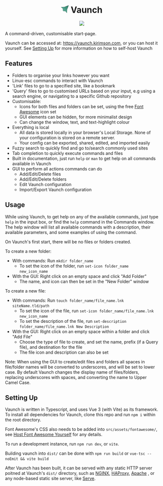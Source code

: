 <h1 align="center"><img src="public/favicon.svg" width="25" height="25"> Vaunch</h1>

<p align="center">
<a href="https://dl.circleci.com/status-badge/redirect/gh/Kirimson/Vaunch/tree/master" ><img src="https://dl.circleci.com/status-badge/img/gh/Kirimson/Vaunch/tree/master.svg?style=svg" ></a>
</p>

A command-driven, customisable start-page.

Vaunch can be accessed at: https://vaunch.kirimson.com, or you can host it yourself. See [Setting Up](#setting-up) for more information on how to self-host Vaunch

## Features

- Folders to organise your links however you want
- Linux-esc commands to interact with Vaunch
- 'Link' files to go to a specified site, like a bookmark
- 'Query' files to go to customised URLs based on your input, e.g using a search engine, or navigating to a specific Github repository
- Customisable:
    - Icons for both files and folders can be set, using the free [Font Awesome](https://fontawesome.com/) icon set
    - GUI elements can be hidden, for more minimalist design 
    - Can change the window, text, and text-highlight colour
- Everything is local
    - All data is stored locally in your browser's Local Storage. None of your configuration is stored on a remote server.
    - Your config can be exported, shared, edited, and imported easily
- Fuzzy search to quickly find and go to/search commonly used sites
- Tab completion to quickly execute commands and files
- Built in documentation, just run `help` or `man` to get help on all commands available in Vaunch
- GUI to perform all actions commands can do
    - Add/Edit/Delete files
    - Add/Edit/Delete folders
    - Edit Vaunch configuration
    - Import/Export Vaunch configuration     

## Usage

While using Vaunch, to get help on any of the available commands, just type `help` in the input box, or find the `help` command in the Commands window. The help window will list all available commands with a description, their available parameters, and some examples of using the command.

On Vaunch's first start, there will be no files or folders created.

To create a new folder:
- With commands: Run `mkdir folder_name`
    - To set the icon of the folder, run `set-icon folder_name new_icon_name`
- With the GUI: Right click on an empty space and click "Add Folder"
    - The name, and icon can then be set in the "New Folder" window

To create a new file:
- With commands: Run `touch folder_name/file_name.lnk siteName.tld/path`
    - To set the icon of the file, run `set-icon folder_name/file_name.lnk new_icon_name`
    - To set the description of the file, run `set-description folder_name/file_name.lnk New Description`
- With the GUI: Right click on an empty space within a folder and click "Add File"
    - Choose the type of file to create, and set the name, prefix (if a Query file), and destination for the file
    - The file icon and description can also be set

Note: When using the GUI to create/edit files and folders all spaces in file/folder names will be converted to underscores, and will be set to lower case.
By default Vaunch changes the display name of files/folders, replacing underscores with spaces, and converting the name to Upper Camel Case.

## Setting Up

Vaunch is written in Typescript, and uses Vue 3 (with Vite) as its framework. To install all dependencies for Vaunch, clone this repo and run `npm i` within the root directory.

Font Awesome's CSS also needs to be added into `src/assets/fontawesome/`, see [Host Font Awesome Yourself](https://fontawesome.com/v5/docs/web/setup/host-font-awesome-yourself) for any details.

To run a development instance, run `npm run dev`, or `vite`.

Building vaunch into `dist/` can be done with `npm run build` or `vue-tsc --noEmit && vite build`

After Vaunch has been built, it can be served with any static HTTP server poitned at Vaunch's `dist/` directory, such as [NGINX](https://www.nginx.com/), [HAProxy](http://www.haproxy.org/), [Apache](https://httpd.apache.org/) , or any node-based static site server, like [Serve](https://www.npmjs.com/package/serve).
